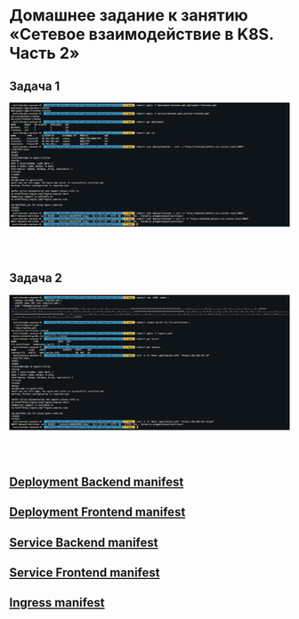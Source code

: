 # Домашнее задание к занятию «Сетевое взаимодействие в K8S. Часть 2»

## Задача 1

![Скриншот 1](https://github.com/cachmc/netology_devops_homework/raw/main/07-kubernetes/05-network-part-2/pictures/task-01-00.png)

<br>
<br>

## Задача 2

![Скриншот 2](https://github.com/cachmc/netology_devops_homework/raw/main/07-kubernetes/05-network-part-2/pictures/task-02-00.png)

<br>
<br>

## [Deployment Backend manifest](https://github.com/cachmc/netology_devops_homework/tree/main/07-kubernetes/05-network-part-2/src/deployment-backend.yaml)

## [Deployment Frontend manifest](https://github.com/cachmc/netology_devops_homework/tree/main/07-kubernetes/05-network-part-2/src/deployment-frontend.yaml)

## [Service Backend manifest](https://github.com/cachmc/netology_devops_homework/tree/main/07-kubernetes/05-network-part-2/src/service-backend.yaml)

## [Service Frontend manifest](https://github.com/cachmc/netology_devops_homework/tree/main/07-kubernetes/05-network-part-2/src/service-frontend.yaml)

## [Ingress manifest](https://github.com/cachmc/netology_devops_homework/tree/main/07-kubernetes/05-network-part-2/src/ingress.yaml)
